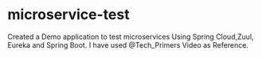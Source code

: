 # microservice-test
Created a Demo application to test microservices Using Spring Cloud,Zuul, Eureka and Spring Boot. I have used @Tech_Primers Video as Reference.
